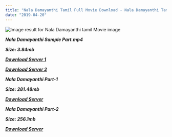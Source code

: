 ```yaml
---
title: "Nala Damayanthi Tamil Full Movie Download - Nala Damayanthi Tamil Movie Download"
date: "2019-04-20"
---
```


![Image result for Nala Damayanthi  tamil Movie image](https://alchetron.com/cdn/nala-damayanthi-5f1ecc0b-630c-49f3-b7c0-4afe50d144e-resize-750.jpg)

**_Nala Damayanthi Sample Part.mp4_**

**_Size: 3.84mb_**

**_[Download Server 1](http://b4.wetransfer.vip/files/{5d952673edb986a3e6232bd1dc09e7f07ef1103dd7939917627d2e7266b78107}20Actor{5d952673edb986a3e6232bd1dc09e7f07ef1103dd7939917627d2e7266b78107}20Hits{5d952673edb986a3e6232bd1dc09e7f07ef1103dd7939917627d2e7266b78107}20Collection/Madhavan{5d952673edb986a3e6232bd1dc09e7f07ef1103dd7939917627d2e7266b78107}20Movies{5d952673edb986a3e6232bd1dc09e7f07ef1103dd7939917627d2e7266b78107}20Collection/Nala{5d952673edb986a3e6232bd1dc09e7f07ef1103dd7939917627d2e7266b78107}20Damayanthi{5d952673edb986a3e6232bd1dc09e7f07ef1103dd7939917627d2e7266b78107}20(2003){5d952673edb986a3e6232bd1dc09e7f07ef1103dd7939917627d2e7266b78107}20CD{5d952673edb986a3e6232bd1dc09e7f07ef1103dd7939917627d2e7266b78107}202/Nala{5d952673edb986a3e6232bd1dc09e7f07ef1103dd7939917627d2e7266b78107}20Damayanthi{5d952673edb986a3e6232bd1dc09e7f07ef1103dd7939917627d2e7266b78107}20{5d952673edb986a3e6232bd1dc09e7f07ef1103dd7939917627d2e7266b78107}20CD{5d952673edb986a3e6232bd1dc09e7f07ef1103dd7939917627d2e7266b78107}202{5d952673edb986a3e6232bd1dc09e7f07ef1103dd7939917627d2e7266b78107}20Sample{5d952673edb986a3e6232bd1dc09e7f07ef1103dd7939917627d2e7266b78107}20HD.mp4)_**

**_[Download Server 2](http://b4.wetransfer.vip/files/{5d952673edb986a3e6232bd1dc09e7f07ef1103dd7939917627d2e7266b78107}20Actor{5d952673edb986a3e6232bd1dc09e7f07ef1103dd7939917627d2e7266b78107}20Hits{5d952673edb986a3e6232bd1dc09e7f07ef1103dd7939917627d2e7266b78107}20Collection/Madhavan{5d952673edb986a3e6232bd1dc09e7f07ef1103dd7939917627d2e7266b78107}20Movies{5d952673edb986a3e6232bd1dc09e7f07ef1103dd7939917627d2e7266b78107}20Collection/Nala{5d952673edb986a3e6232bd1dc09e7f07ef1103dd7939917627d2e7266b78107}20Damayanthi{5d952673edb986a3e6232bd1dc09e7f07ef1103dd7939917627d2e7266b78107}20(2003){5d952673edb986a3e6232bd1dc09e7f07ef1103dd7939917627d2e7266b78107}20CD{5d952673edb986a3e6232bd1dc09e7f07ef1103dd7939917627d2e7266b78107}202/Nala{5d952673edb986a3e6232bd1dc09e7f07ef1103dd7939917627d2e7266b78107}20Damayanthi{5d952673edb986a3e6232bd1dc09e7f07ef1103dd7939917627d2e7266b78107}20{5d952673edb986a3e6232bd1dc09e7f07ef1103dd7939917627d2e7266b78107}20CD{5d952673edb986a3e6232bd1dc09e7f07ef1103dd7939917627d2e7266b78107}202{5d952673edb986a3e6232bd1dc09e7f07ef1103dd7939917627d2e7266b78107}20Sample{5d952673edb986a3e6232bd1dc09e7f07ef1103dd7939917627d2e7266b78107}20HD.mp4)_**

**_Nala Damayanthi Part-1_**

**_Size: 281.48mb_**

**_[Download Server](http://b4.wetransfer.vip/files/{5d952673edb986a3e6232bd1dc09e7f07ef1103dd7939917627d2e7266b78107}20Actor{5d952673edb986a3e6232bd1dc09e7f07ef1103dd7939917627d2e7266b78107}20Hits{5d952673edb986a3e6232bd1dc09e7f07ef1103dd7939917627d2e7266b78107}20Collection/Madhavan{5d952673edb986a3e6232bd1dc09e7f07ef1103dd7939917627d2e7266b78107}20Movies{5d952673edb986a3e6232bd1dc09e7f07ef1103dd7939917627d2e7266b78107}20Collection/Nala{5d952673edb986a3e6232bd1dc09e7f07ef1103dd7939917627d2e7266b78107}20Damayanthi{5d952673edb986a3e6232bd1dc09e7f07ef1103dd7939917627d2e7266b78107}20(2003){5d952673edb986a3e6232bd1dc09e7f07ef1103dd7939917627d2e7266b78107}20CD{5d952673edb986a3e6232bd1dc09e7f07ef1103dd7939917627d2e7266b78107}201/Nala{5d952673edb986a3e6232bd1dc09e7f07ef1103dd7939917627d2e7266b78107}20Damayanthi{5d952673edb986a3e6232bd1dc09e7f07ef1103dd7939917627d2e7266b78107}20{5d952673edb986a3e6232bd1dc09e7f07ef1103dd7939917627d2e7266b78107}20CD{5d952673edb986a3e6232bd1dc09e7f07ef1103dd7939917627d2e7266b78107}201{5d952673edb986a3e6232bd1dc09e7f07ef1103dd7939917627d2e7266b78107}20Single{5d952673edb986a3e6232bd1dc09e7f07ef1103dd7939917627d2e7266b78107}20Part{5d952673edb986a3e6232bd1dc09e7f07ef1103dd7939917627d2e7266b78107}20HD.mp4)_** 

**_Nala Damayanthi Part-2_**

**_Size: 256.1mb_**

**_[Download Server](http://b4.wetransfer.vip/files/{5d952673edb986a3e6232bd1dc09e7f07ef1103dd7939917627d2e7266b78107}20Actor{5d952673edb986a3e6232bd1dc09e7f07ef1103dd7939917627d2e7266b78107}20Hits{5d952673edb986a3e6232bd1dc09e7f07ef1103dd7939917627d2e7266b78107}20Collection/Madhavan{5d952673edb986a3e6232bd1dc09e7f07ef1103dd7939917627d2e7266b78107}20Movies{5d952673edb986a3e6232bd1dc09e7f07ef1103dd7939917627d2e7266b78107}20Collection/Nala{5d952673edb986a3e6232bd1dc09e7f07ef1103dd7939917627d2e7266b78107}20Damayanthi{5d952673edb986a3e6232bd1dc09e7f07ef1103dd7939917627d2e7266b78107}20(2003){5d952673edb986a3e6232bd1dc09e7f07ef1103dd7939917627d2e7266b78107}20CD{5d952673edb986a3e6232bd1dc09e7f07ef1103dd7939917627d2e7266b78107}202/Nala{5d952673edb986a3e6232bd1dc09e7f07ef1103dd7939917627d2e7266b78107}20Damayanthi{5d952673edb986a3e6232bd1dc09e7f07ef1103dd7939917627d2e7266b78107}20{5d952673edb986a3e6232bd1dc09e7f07ef1103dd7939917627d2e7266b78107}20CD{5d952673edb986a3e6232bd1dc09e7f07ef1103dd7939917627d2e7266b78107}202{5d952673edb986a3e6232bd1dc09e7f07ef1103dd7939917627d2e7266b78107}20Single{5d952673edb986a3e6232bd1dc09e7f07ef1103dd7939917627d2e7266b78107}20Part{5d952673edb986a3e6232bd1dc09e7f07ef1103dd7939917627d2e7266b78107}20HD.mp4)_**
